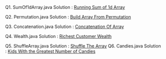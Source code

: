 Q1. SumOf1dArray.java Solution : 
[Running Sum of 1d Array](https://leetcode.com/problems/running-sum-of-1d-array/description/)

Q2. Permutation.java Solution : 
[Build Array From Permutation](https://leetcode.com/problems/build-array-from-permutation/description/)

Q3. Concatenation.java Solution : 
[Concatenation Of Array](https://leetcode.com/problems/concatenation-of-array/description/)

Q4. Wealth.java Solution : [Richest Customer Wealth](https://leetcode.com/problems/richest-customer-wealth/description/)

Q5. ShuffleArray.java Solution : [Shuffle The Array](https://leetcode.com/problems/shuffle-the-array/description/)
Q6. Candies.java Solution : [Kids With the Greatest Number of Candies](https://leetcode.com/problems/kids-with-the-greatest-number-of-candies/description/)